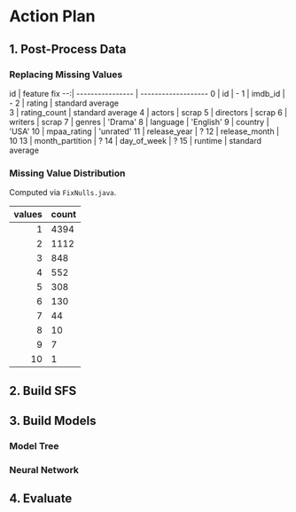 # Action Plan

## 1. Post-Process Data

### Replacing Missing Values

id | feature		fix
--:| ---------------- | -------------------
0  | id               | -
1  | imdb_id          | -
2  | rating           | standard average		
3  | rating_count     | standard average
4  | actors           | scrap
5  | directors        | scrap
6  | writers          | scrap
7  | genres           | 'Drama'
8  | language         | 'English'
9  | country          | 'USA'
10 | mpaa_rating      | 'unrated'
11 | release_year     | ?
12 | release_month    | 10
13 | month_partition  | ?
14 | day_of_week      | ?
15 | runtime          | standard average

### Missing Value Distribution

Computed via `FixNulls.java`.

values | count
-:| ----
1 | 4394
2 | 1112
3 | 848
4 | 552
5 | 308
6 | 130
7 | 44
8 | 10
9 | 7
10 | 1

## 2. Build SFS

## 3. Build Models

### Model Tree
### Neural Network

## 4. Evaluate